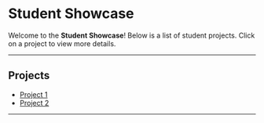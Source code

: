# Student Showcase

Welcome to the **Student Showcase**! Below is a list of student projects. Click on a project to view more details.

---

## Projects

- [Project 1](taxonpages/pages/Studentprojects/project1.md)
- [Project 2](project2.md)

---


